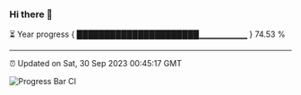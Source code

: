 ### Hi there 👋

⏳ Year progress { ██████████████████████▁▁▁▁▁▁▁▁ } 74.53 %

---

⏰ Updated on Sat, 30 Sep 2023 00:45:17 GMT

![Progress Bar CI](https://github.com/liununu/liununu/workflows/Progress%20Bar%20CI/badge.svg)
